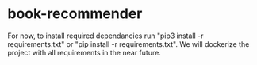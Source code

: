 # book-recommender
For now, to install required dependancies run "pip3 install -r requirements.txt" or "pip install -r requirements.txt".
We will dockerize the project with all requirements in the near future.
